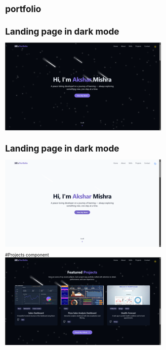 # portfolio

# Landing page in dark mode
![landing page](images/a.png)

# Landing page in dark mode
![landing page](images/b.png)

#Projects component
![Projects](images/c.png)



